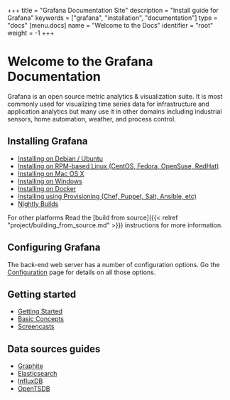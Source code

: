+++
title = "Grafana Documentation Site"
description = "Install guide for Grafana"
keywords = ["grafana", "installation", "documentation"]
type = "docs"
[menu.docs]
name = "Welcome to the Docs"
identifier = "root"
weight = -1
+++

# Welcome to the Grafana Documentation

Grafana is an open source metric analytics & visualization suite. It is most commonly used for
visualizing time series data for infrastructure and application analytics but many use it in
other domains including industrial sensors, home automation, weather, and process control.

## Installing Grafana
- [Installing on Debian / Ubuntu](installation/debian)
- [Installing on RPM-based Linux (CentOS, Fedora, OpenSuse, RedHat)](installation/rpm)
- [Installing on Mac OS X](installation/mac)
- [Installing on Windows](installation/windows)
- [Installing on Docker](installation/docker)
- [Installing using Provisioning (Chef, Puppet, Salt, Ansible, etc)](installation/provisioning)
- [Nightly Builds](http://grafana.org/builds)

For other platforms Read the [build from source]({{< relref "project/building_from_source.md" >}})
instructions for more information.

## Configuring Grafana

The back-end web server has a number of configuration options. Go the
[Configuration](/installation/configuration) page for details on all
those options.


## Getting started

- [Getting Started](guides/getting_started)
- [Basic Concepts](guides/basic_concepts)
- [Screencasts](tutorials/screencasts)

## Data sources guides

- [Graphite](datasources/graphite)
- [Elasticsearch](datasources/elasticsearch)
- [InfluxDB](datasources/influxdb)
- [OpenTSDB](datasources/opentsdb)


